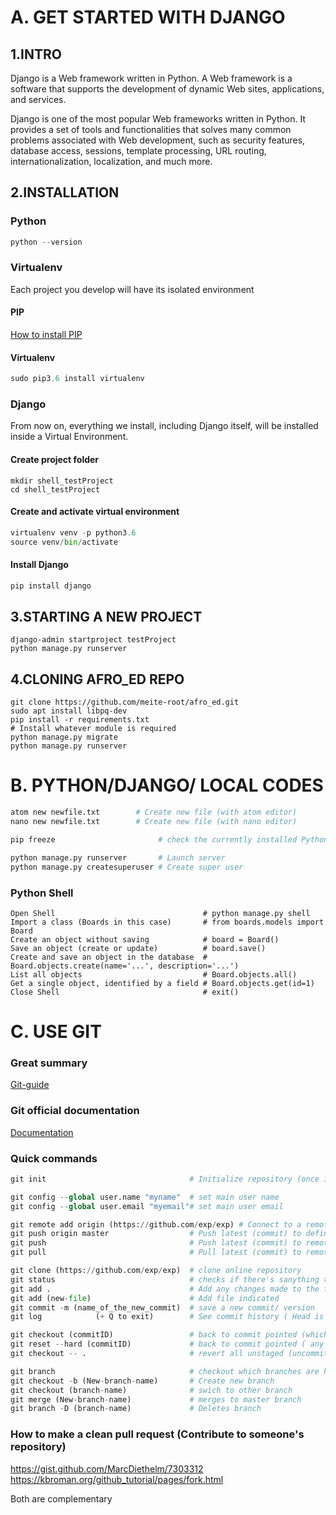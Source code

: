#  A. GET STARTED WITH DJANGO   

##  1.INTRO 

Django is a Web framework written in Python. A Web framework is a software that supports
the development of dynamic Web sites, applications, and services.

Django is one of the most popular Web frameworks written in Python. It provides a set
of tools and functionalities that solves many common problems associated with Web
development, such as security features, database access, sessions, template processing,
URL routing, internationalization, localization, and much more.

## 2.INSTALLATION

### Python

```python
python --version
```

### Virtualenv

Each project you develop will have its isolated environment

#### PIP

 [How to install PIP](https://www.liquidweb.com/kb/install-pip-windows/) 


#### Virtualenv

```python
sudo pip3.6 install virtualenv
```


 
### Django

From now on, everything we install, including Django itself, will be installed inside a Virtual Environment.

#### Create project folder

```bas
mkdir shell_testProject
cd shell_testProject
```




#### Create and activate virtual environment

```python
virtualenv venv -p python3.6
source venv/bin/activate
```


#### Install Django

```python
pip install django
```



## 3.STARTING A NEW PROJECT

```pyth
django-admin startproject testProject
python manage.py runserver
```
	

## 4.CLONING AFRO_ED REPO

```pyth
git clone https://github.com/meite-root/afro_ed.git
sudo apt install libpq-dev
pip install -r requirements.txt
# Install whatever module is required
python manage.py migrate
python manage.py runserver
```



# B. PYTHON/DJANGO/ LOCAL CODES 

```python
atom new newfile.txt        # Create new file (with atom editor)
nano new newfile.txt        # Create new file (with nano editor)

pip freeze                       # check the currently installed Python libraries

python manage.py runserver       # Launch server
python manage.py createsuperuser # Create super user


```
                                        
### Python Shell

```pyt
Open Shell                                 # python manage.py shell
Import a class (Boards in this case)       # from boards.models import Board
Create an object without saving	           # board = Board()
Save an object (create or update)	       # board.save()
Create and save an object in the database  # Board.objects.create(name='...', description='...')
List all objects                           # Board.objects.all()
Get a single object, identified by a field # Board.objects.get(id=1) 
Close Shell                                # exit()

```



#  C. USE GIT 

### Great summary

[Git-guide](https://rogerdudler.github.io/git-guide/)


### Git official documentation

[Documentation](https://git-scm.com/book/en/v2/Git-Basics-Getting-a-Git-Repository)
  
        

### Quick commands

```python
git init                                # Initialize repository (once in folder)

git config --global user.name "myname"  # set main user name
git config --global user.email "myemail"# set main user email

git remote add origin (https://github.com/exp/exp) # Connect to a remote repo (origin could be any name)
git push origin master                  # Push latest (commit) to defined remote repo
git push                                # Push latest (commit) to remote repo
git pull                                # Pull latest (commit) to remote repo

git clone (https://github.com/exp/exp)  # clone online repository
git status                              # checks if there's sanything to commit
git add .                               # Add any changes made to the folder
git add (new-file)                      # Add file indicated
git commit -m (name_of_the_new_commit)  # save a new commit/ version
git log            (+ Q to exit)        # See commit history ( Head is the latest commit)

git checkout (commitID)                 # back to commit pointed (which is ejected from the master branch for that purpose)
git reset --hard (commitID)             # back to commit pointed ( any commit after that is deleted)
git checkout -- .                       # revert all unstaged (uncommitted) changes and get back to last commit

git branch                              # checkout which branches are here and which one you are in
git checkout -b (New-branch-name)       # Create new branch 
git checkout (branch-name)              # swich to other branch
git merge (New-branch-name)             # merges to master branch
git branch -D (branch-name)             # Deletes branch


```



### How to make a clean pull request (Contribute to someone's repository)

https://gist.github.com/MarcDiethelm/7303312
https://kbroman.org/github_tutorial/pages/fork.html

Both are complementary
